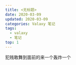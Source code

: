 ```yaml
---
title: <无标题>
date: 2020-03-09
updated: 2020-03-09
categories: Valaxy 笔记
tags:
  - valaxy
  - 笔记
top: 1
---
```

犯贱敢舞到面前的来一个轰炸一个
